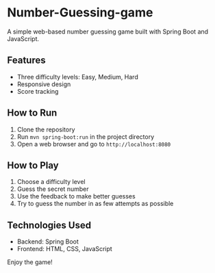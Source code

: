 # Number-Guessing-game

A simple web-based number guessing game built with Spring Boot and JavaScript.

## Features

- Three difficulty levels: Easy, Medium, Hard
- Responsive design
- Score tracking

## How to Run

1. Clone the repository
2. Run `mvn spring-boot:run` in the project directory
3. Open a web browser and go to `http://localhost:8080`

## How to Play

1. Choose a difficulty level
2. Guess the secret number
3. Use the feedback to make better guesses
4. Try to guess the number in as few attempts as possible

## Technologies Used

- Backend: Spring Boot
- Frontend: HTML, CSS, JavaScript

Enjoy the game!